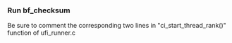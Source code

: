 ### Run bf_checksum
Be sure to comment the corresponding two lines in "ci_start_thread_rank()" function of ufi_runner.c